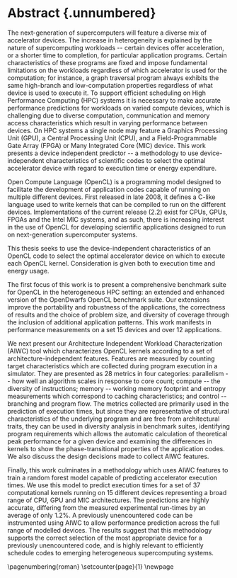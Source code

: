 # Abstract {.unnumbered}

The next-generation of supercomputers will feature a diverse mix of accelerator devices.
The increase in heterogeneity is explained by the nature of supercomputing workloads -- certain devices offer acceleration, or a shorter time to completion, for particular application programs.
Certain characteristics of these programs are fixed and impose fundamental limitations on the workloads regardless of which accelerator is used for the computation; for instance, a graph traversal program always exhibits the same high-branch and low-computation properties regardless of what device is used to execute it.
To support efficient scheduling on High Performance Computing (HPC) systems it is necessary to make accurate performance predictions for workloads on varied compute devices, which is challenging due to diverse computation, communication and memory access characteristics which result in varying performance between devices.
On HPC systems a single node may feature a Graphics Processing Unit (GPU), a Central Processing Unit (CPU), and a Field-Programmable Gate Array (FPGA) or Many Integrated Core (MIC) device.
This work presents a device independent predictor -- a methodology to use device-independent characteristics of scientific codes to select the optimal accelerator device with regard to execution time or energy expenditure.

<!-- For a scientific application to run on multiple devices Open Compute Language (OpenCL) is a suitable programming model for HPC systems.-->
Open Compute Language (OpenCL) is a programming model designed to facilitate the development of application codes capable of running on multiple different devices.
First released in late 2008, it defines a C-like language used to write kernels that can be compiled to run on the different devices.
Implementations of the current release (2.2) exist for CPUs, GPUs, FPGAs and the Intel MIC systems, and as such, there is increasing interest in the use of OpenCL for developing scientific applications designed to run on next-generation supercomputer systems.

This thesis seeks to use the device-independent characteristics of an OpenCL code to select the optimal accelerator device on which to execute each OpenCL kernel.
Consideration is given both to execution time and energy usage.

The first focus of this work is to present a comprehensive benchmark suite for OpenCL in the heterogeneous HPC setting: an extended and enhanced version of the OpenDwarfs OpenCL benchmark suite.
Our extensions improve the portability and robustness of the applications, the correctness of results and the choice of problem size, and diversity of coverage through the inclusion of additional application patterns.
This work manifests in performance measurements on a set 15 devices and over 12 applications.

We next present our Architecture Independent Workload Characterization (AIWC) tool which characterizes OpenCL kernels according to a set of architecture-independent features.
Features are measured by counting target characteristics which are collected during program execution in a simulator.
They are presented as 28 metrics in four categories: parallelism -- how well an algorithm scales in response to core count; compute -- the diversity of instructions; memory -- working memory footprint and entropy measurements which correspond to caching characteristics; and control -- branching and program flow.
The metrics collected are primarily used in the prediction of execution times, but since they are representative of structural characteristics of the underlying program and are free from architectural traits, they can be used in diversity analysis in benchmark suites, identifying program requirements which allows the automatic calculation of theoretical peak performance for a given device and examining the differences in kernels to show the phase-transitional properties of the application codes.
We also discuss the design decisions made to collect AIWC features.

Finally, this work culminates in a methodology which uses AIWC features to train a random forest model capable of predicting accelerator execution times.
We use this model to predict execution times for a set of 37 computational kernels running on 15 different devices representing a broad range of CPU, GPU and MIC architectures.
The predictions are highly accurate, differing from the measured experimental run-times by an average of only 1.2%.
A previously unencountered code can be instrumented using AIWC to allow performance prediction across the full range of modelled devices.
The results suggest that this methodology supports the correct selection of the most appropriate device for a previously unencountered code, and is highly relevant to efficiently schedule codes to emerging heterogeneous supercomputing systems.


\pagenumbering{roman}
\setcounter{page}{1}
\newpage

